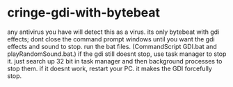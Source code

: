 # cringe-gdi-with-bytebeat
any antivirus you have will detect this as a virus. its only bytebeat with gdi effects; dont close the command prompt windows until you want the gdi effects and sound to stop. run the bat files. (CommandScript GDI.bat and  playRandomSound.bat.) if the gdi still doesnt stop, use task manager to stop it. just search up 32 bit in task manager and then background processes to stop them. if it doesnt work, restart your PC. it makes the GDI forcefully stop.
